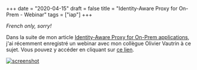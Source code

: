 +++
date = "2020-04-15"
draft = false
title = "Identity-Aware Proxy for On-Prem - Webinar"
tags = ["iap"]
+++

_French only, sorry!_

Dans la suite de mon article [Identity-Aware Proxy for On-Prem applications](/post/iap-on-prem/), j'ai récemment enregistré
un webinar avec mon collègue Olivier Vautrin à ce sujet. Vous pouvez y accéder en cliquant sur [ce lien](https://cloudonair.withgoogle.com/events/cafe-club/watch?talk=session3).

[![screenshot](/img/iap-on-prem-webinar/screenshot.png)](https://cloudonair.withgoogle.com/events/cafe-club/watch?talk=session3)